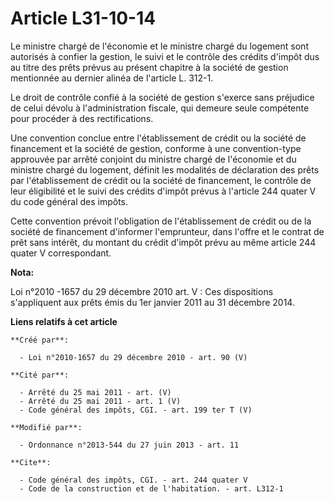 # Article L31-10-14

Le ministre chargé de l'économie et le ministre chargé du logement sont autorisés à confier la gestion, le suivi et le
contrôle des crédits d'impôt dus au titre des prêts prévus au présent chapitre à la société de gestion mentionnée au dernier
alinéa de l'article L. 312-1. 

Le droit de contrôle confié à la société de gestion s'exerce sans préjudice de celui dévolu à l'administration fiscale, qui
demeure seule compétente pour procéder à des rectifications. 

Une convention conclue entre l'établissement de crédit ou la société de financement et la société de gestion, conforme à une
convention-type approuvée par arrêté conjoint du ministre chargé de l'économie et du ministre chargé du logement, définit les
modalités de déclaration des prêts par l'établissement de crédit ou la société de financement, le contrôle de leur
éligibilité et le suivi des crédits d'impôt prévus à l'article 244 quater V du code général des impôts. 

Cette convention prévoit l'obligation de l'établissement de crédit ou de la société de financement d'informer l'emprunteur,
dans l'offre et le contrat de prêt sans intérêt, du montant du crédit d'impôt prévu au même article 244 quater V
correspondant.

**Nota:**

Loi n°2010 -1657 du 29 décembre 2010 art. V : Ces dispositions s'appliquent aux prêts émis du 1er janvier 2011 au 31 décembre
2014.

**Liens relatifs à cet article**

	**Créé par**:

	  - Loi n°2010-1657 du 29 décembre 2010 - art. 90 (V)

	**Cité par**:

	  - Arrêté du 25 mai 2011 - art. (V)
	  - Arrêté du 25 mai 2011 - art. 1 (V)
	  - Code général des impôts, CGI. - art. 199 ter T (V)

	**Modifié par**:

	  - Ordonnance n°2013-544 du 27 juin 2013 - art. 11

	**Cite**:

	  - Code général des impôts, CGI. - art. 244 quater V
	  - Code de la construction et de l'habitation. - art. L312-1
